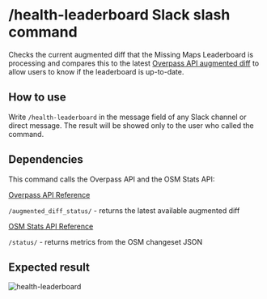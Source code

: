 # /health-leaderboard Slack slash command
Checks the current augmented diff that the Missing Maps Leaderboard is processing and compares this to the latest [Overpass API augmented diff](https://wiki.openstreetmap.org/wiki/Overpass_API/Augmented_Diffs) to allow users to know if the leaderboard is up-to-date.

## How to use
Write `/health-leaderboard` in the message field of any Slack channel or direct message. The result will be showed only to the user who called the command.


## Dependencies
This command calls the Overpass API and the OSM Stats API:

[Overpass API Reference](https://www.overpass-api.de/)

`/augmented_diff_status/` - returns the latest available augmented diff

[OSM Stats API Reference](https://github.com/AmericanRedCross/osm-stats/blob/master/documentation/API.md)

`/status/` - returns metrics from the OSM changeset JSON


## Expected result
![health-leaderboard](https://user-images.githubusercontent.com/54427598/87404630-80276d80-c612-11ea-8316-02ca8a1b5101.png)

